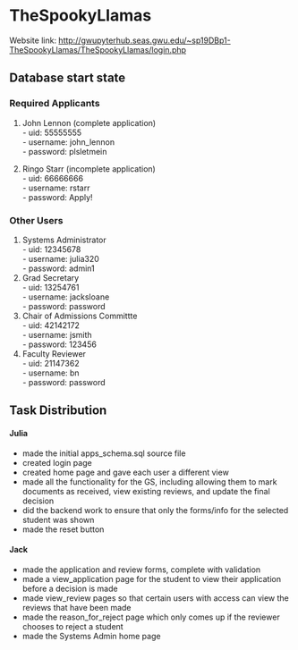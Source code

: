 # TheSpookyLlamas

Website link: <http://gwupyterhub.seas.gwu.edu/~sp19DBp1-TheSpookyLlamas/TheSpookyLlamas/login.php>


## Database start state
### Required Applicants
  1. John Lennon (complete application)\
    - uid: 55555555\
    - username: john_lennon\
    - password: plsletmein
    
  2. Ringo Starr (incomplete application)\
    - uid: 66666666\
    - username: rstarr\
    - password: Apply!
    
### Other Users
  1. Systems Administrator\
    - uid: 12345678\
    - username: julia320\
    - password: admin1
  2. Grad Secretary\
    - uid: 13254761\
    - username: jacksloane\
    - password: password
  3. Chair of Admissions Committte\
    - uid: 42142172\
    - username: jsmith\
    - password: 123456
  4. Faculty Reviewer\
    - uid: 21147362\
    - username: bn\
    - password: password
    

## Task Distribution
#### Julia
  * made the initial apps_schema.sql source file
  * created login page
  * created home page and gave each user a different view
  * made all the functionality for the GS, including allowing them to mark documents as received, view existing reviews, and update the final decision
  * did the backend work to ensure that only the forms/info for the selected student was shown
  * made the reset button
  
#### Jack
  * made the application and review forms, complete with validation
  * made a view_application page for the student to view their application before a decision is made
  * made view_review pages so that certain users with access can view the reviews that have been made
  * made the reason_for_reject page which only comes up if the reviewer chooses to reject a student
  * made the Systems Admin home page
